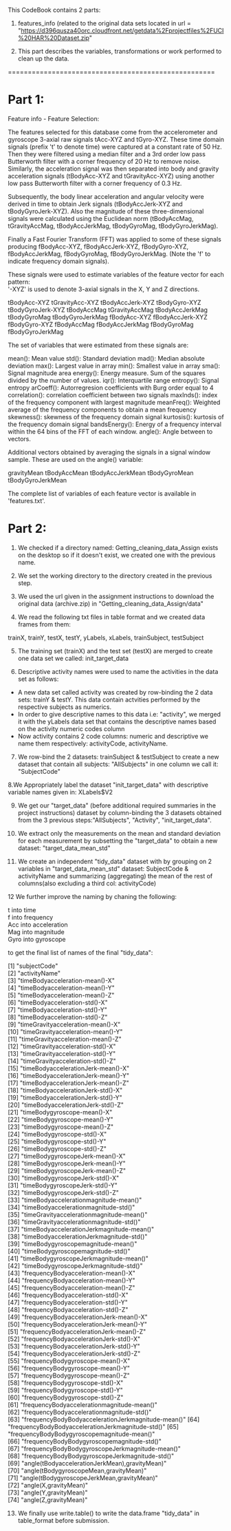 This CodeBook contains 2 parts:

1. features_info (related to the original data sets located in url = "https://d396qusza40orc.cloudfront.net/getdata%2Fprojectfiles%2FUCI%20HAR%20Dataset.zip" 

2. This part describes the variables, transformations or work performed to clean up the data.

====================================================



Part 1:
=======

Feature info - Feature Selection:


The features selected for this database come from the accelerometer and gyroscope 3-axial raw signals tAcc-XYZ and tGyro-XYZ. These time domain signals (prefix 't' to denote time) were captured at a constant rate of 50 Hz. Then they were filtered using a median filter and a 3rd order low pass Butterworth filter with a corner frequency of 20 Hz to remove noise. Similarly, the acceleration signal was then separated into body and gravity acceleration signals (tBodyAcc-XYZ and tGravityAcc-XYZ) using another low pass Butterworth filter with a corner frequency of 0.3 Hz. 

Subsequently, the body linear acceleration and angular velocity were derived in time to obtain Jerk signals (tBodyAccJerk-XYZ and tBodyGyroJerk-XYZ). Also the magnitude of these three-dimensional signals were calculated using the Euclidean norm (tBodyAccMag, tGravityAccMag, tBodyAccJerkMag, tBodyGyroMag, tBodyGyroJerkMag). 

Finally a Fast Fourier Transform (FFT) was applied to some of these signals producing fBodyAcc-XYZ, fBodyAccJerk-XYZ, fBodyGyro-XYZ, fBodyAccJerkMag, fBodyGyroMag, fBodyGyroJerkMag. (Note the 'f' to indicate frequency domain signals). 

These signals were used to estimate variables of the feature vector for each pattern:  
'-XYZ' is used to denote 3-axial signals in the X, Y and Z directions.

tBodyAcc-XYZ
tGravityAcc-XYZ
tBodyAccJerk-XYZ
tBodyGyro-XYZ
tBodyGyroJerk-XYZ
tBodyAccMag
tGravityAccMag
tBodyAccJerkMag
tBodyGyroMag
tBodyGyroJerkMag
fBodyAcc-XYZ
fBodyAccJerk-XYZ
fBodyGyro-XYZ
fBodyAccMag
fBodyAccJerkMag
fBodyGyroMag
fBodyGyroJerkMag

The set of variables that were estimated from these signals are: 

mean(): Mean value
std(): Standard deviation
mad(): Median absolute deviation 
max(): Largest value in array
min(): Smallest value in array
sma(): Signal magnitude area
energy(): Energy measure. Sum of the squares divided by the number of values. 
iqr(): Interquartile range 
entropy(): Signal entropy
arCoeff(): Autorregresion coefficients with Burg order equal to 4
correlation(): correlation coefficient between two signals
maxInds(): index of the frequency component with largest magnitude
meanFreq(): Weighted average of the frequency components to obtain a mean frequency
skewness(): skewness of the frequency domain signal 
kurtosis(): kurtosis of the frequency domain signal 
bandsEnergy(): Energy of a frequency interval within the 64 bins of the FFT of each window.
angle(): Angle between to vectors.

Additional vectors obtained by averaging the signals in a signal window sample. These are used on the angle() variable:

gravityMean
tBodyAccMean
tBodyAccJerkMean
tBodyGyroMean
tBodyGyroJerkMean

The complete list of variables of each feature vector is available in 'features.txt'.

Part 2:
=======
1. We checked if a directory named: Getting_cleaning_data_Assign exists on the desktop so if it doesn't exist, we created one with the previous name.

2. We set the working directory to the directory created in the previous step.

3. We used the url given in the assignment instructions to download the original data (archive.zip) in "Getting_cleaning_data_Assign/data"

4. We read the following txt files in table format and we created data frames from them:

trainX, trainY, testX, testY, yLabels, xLabels, trainSubject, testSubject
 
5. The training set (trainX) and the test set (testX) are merged to create one data set we called: init_target_data

6. Descriptive activity names were used to name the activities in the data set as follows:

-  A new data set called activity was created by row-binding the 2 data sets: trainY & testY. This data contain actvities performed by the respective subjects as numerics.
-  In order to give descriptive names to this data i.e: "activity", we merged it with the yLabels data set that contains the descriptive names based on the activity numeric codes column 
-  Now activity contains 2 code columns: numeric and descriptive we name them respectively: activityCode, activityName.

7. We row-bind the 2 datasets: trainSubject & testSubject to create a new dataset that contain all subjects: "AllSubjects" in one column we call it: "SubjectCode"

8.We Appropriately label the dataset "init_target_data" with descriptive variable names given in: XLabels$V2

9. We get our "target_data" (before additional required summaries in the project instructions) dataset by column-binding the 3 datasets obtained from the 3 previous steps:"AllSubjects", "Activity", "init_target_data".

10. We extract only the measurements on the mean and standard deviation for each measurement by subsetting the "target_data" to obtain a new dataset: 
"target_data_mean_std"

11. We create an independent "tidy_data" dataset with by grouping on 2 variables in "target_data_mean_std" dataset: SubjectCode & activityName and summarizing (aggregating) the mean of the rest of columns(also excluding a third col: activityCode)

12  We further improve the naming by chaning the following:

t  into time  
f into frequency  
Acc into acceleration  
Mag into magnitude  
Gyro into gyroscope  

to get the final list of names of the final "tidy_data":


 [1] "subjectCode"                                      
 [2] "activityName"                                     
 [3] "timeBodyacceleration-mean()-X"                    
 [4] "timeBodyacceleration-mean()-Y"                    
 [5] "timeBodyacceleration-mean()-Z"                    
 [6] "timeBodyacceleration-std()-X"                     
 [7] "timeBodyacceleration-std()-Y"                     
 [8] "timeBodyacceleration-std()-Z"                     
 [9] "timeGravityacceleration-mean()-X"                 
[10] "timeGravityacceleration-mean()-Y"                 
[11] "timeGravityacceleration-mean()-Z"                 
[12] "timeGravityacceleration-std()-X"                  
[13] "timeGravityacceleration-std()-Y"                  
[14] "timeGravityacceleration-std()-Z"                  
[15] "timeBodyaccelerationJerk-mean()-X"                
[16] "timeBodyaccelerationJerk-mean()-Y"                
[17] "timeBodyaccelerationJerk-mean()-Z"                
[18] "timeBodyaccelerationJerk-std()-X"                 
[19] "timeBodyaccelerationJerk-std()-Y"                 
[20] "timeBodyaccelerationJerk-std()-Z"                 
[21] "timeBodygyroscope-mean()-X"                       
[22] "timeBodygyroscope-mean()-Y"                       
[23] "timeBodygyroscope-mean()-Z"                       
[24] "timeBodygyroscope-std()-X"                        
[25] "timeBodygyroscope-std()-Y"                        
[26] "timeBodygyroscope-std()-Z"                        
[27] "timeBodygyroscopeJerk-mean()-X"                   
[28] "timeBodygyroscopeJerk-mean()-Y"                   
[29] "timeBodygyroscopeJerk-mean()-Z"                   
[30] "timeBodygyroscopeJerk-std()-X"                    
[31] "timeBodygyroscopeJerk-std()-Y"                    
[32] "timeBodygyroscopeJerk-std()-Z"                    
[33] "timeBodyaccelerationmagnitude-mean()"             
[34] "timeBodyaccelerationmagnitude-std()"              
[35] "timeGravityaccelerationmagnitude-mean()"          
[36] "timeGravityaccelerationmagnitude-std()"           
[37] "timeBodyaccelerationJerkmagnitude-mean()"         
[38] "timeBodyaccelerationJerkmagnitude-std()"          
[39] "timeBodygyroscopemagnitude-mean()"                
[40] "timeBodygyroscopemagnitude-std()"                 
[41] "timeBodygyroscopeJerkmagnitude-mean()"            
[42] "timeBodygyroscopeJerkmagnitude-std()"             
[43] "frequencyBodyacceleration-mean()-X"               
[44] "frequencyBodyacceleration-mean()-Y"               
[45] "frequencyBodyacceleration-mean()-Z"               
[46] "frequencyBodyacceleration-std()-X"                
[47] "frequencyBodyacceleration-std()-Y"                
[48] "frequencyBodyacceleration-std()-Z"                
[49] "frequencyBodyaccelerationJerk-mean()-X"           
[50] "frequencyBodyaccelerationJerk-mean()-Y"           
[51] "frequencyBodyaccelerationJerk-mean()-Z"           
[52] "frequencyBodyaccelerationJerk-std()-X"            
[53] "frequencyBodyaccelerationJerk-std()-Y"            
[54] "frequencyBodyaccelerationJerk-std()-Z"            
[55] "frequencyBodygyroscope-mean()-X"                  
[56] "frequencyBodygyroscope-mean()-Y"                  
[57] "frequencyBodygyroscope-mean()-Z"                  
[58] "frequencyBodygyroscope-std()-X"                   
[59] "frequencyBodygyroscope-std()-Y"                   
[60] "frequencyBodygyroscope-std()-Z"                   
[61] "frequencyBodyaccelerationmagnitude-mean()"        
[62] "frequencyBodyaccelerationmagnitude-std()"         
[63] "frequencyBodyBodyaccelerationJerkmagnitude-mean()"
[64] "frequencyBodyBodyaccelerationJerkmagnitude-std()" 
[65] "frequencyBodyBodygyroscopemagnitude-mean()"       
[66] "frequencyBodyBodygyroscopemagnitude-std()"        
[67] "frequencyBodyBodygyroscopeJerkmagnitude-mean()"   
[68] "frequencyBodyBodygyroscopeJerkmagnitude-std()"    
[69] "angle(tBodyaccelerationJerkMean),gravityMean)"    
[70] "angle(tBodygyroscopeMean,gravityMean)"            
[71] "angle(tBodygyroscopeJerkMean,gravityMean)"        
[72] "angle(X,gravityMean)"                             
[73] "angle(Y,gravityMean)"                             
[74] "angle(Z,gravityMean)"                             

13. We finally use write.table() to write the  data.frame "tidy_data" in table_format before submission.

